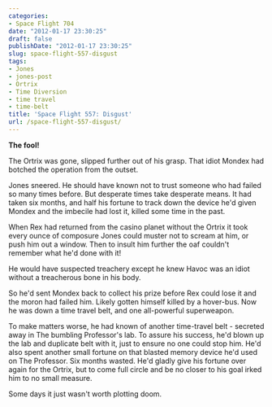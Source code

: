 ```yaml
---
categories:
- Space Flight 704
date: "2012-01-17 23:30:25"
draft: false
publishDate: "2012-01-17 23:30:25"
slug: space-flight-557-disgust
tags:
- Jones
- jones-post
- Ortrix
- Time Diversion
- time travel
- time-belt
title: 'Space Flight 557: Disgust'
url: /space-flight-557-disgust/
---
```

**The fool!**

The Ortrix was gone, slipped further out of his grasp. That idiot Mondex
had botched the operation from the outset.

Jones sneered. He should have known not to trust someone who had failed
so many times before. But desperate times take desperate means. It had
taken six months, and half his fortune to track down the device he'd
given Mondex and the imbecile had lost it, killed some time in the past.

When Rex had returned from the casino planet without the Ortrix it took
every ounce of composure Jones could muster not to scream at him, or
push him out a window. Then to insult him further the oaf couldn't
remember what he'd done with it!

He would have suspected treachery except he knew Havoc was an idiot
without a treacherous bone in his body.

So he'd sent Mondex back to collect his prize before Rex could lose it
and the moron had failed him. Likely gotten himself killed by a
hover-bus. Now he was down a time travel belt, and one all-powerful
superweapon.

To make matters worse, he had known of another time-travel belt -
secreted away in The bumbling Professor's lab. To assure his success,
he'd blown up the lab and duplicate belt with it, just to ensure no one
could stop him. He'd also spent another small fortune on that blasted
memory device he'd used on The Professor. Six months wasted. He'd gladly
give his fortune over again for the Ortrix, but to come full circle and
be no closer to his goal irked him to no small measure.

Some days it just wasn't worth plotting doom.